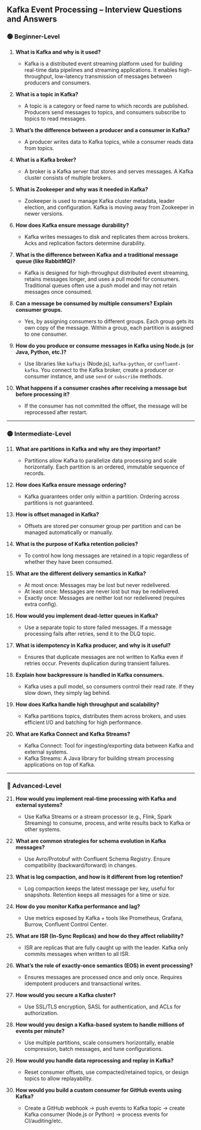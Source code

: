 ## Kafka Event Processing – Interview Questions and Answers

### 🟢 Beginner-Level

1. **What is Kafka and why is it used?**

   * Kafka is a distributed event streaming platform used for building real-time data pipelines and streaming applications. It enables high-throughput, low-latency transmission of messages between producers and consumers.

2. **What is a topic in Kafka?**

   * A topic is a category or feed name to which records are published. Producers send messages to topics, and consumers subscribe to topics to read messages.

3. **What’s the difference between a producer and a consumer in Kafka?**

   * A producer writes data to Kafka topics, while a consumer reads data from topics.

4. **What is a Kafka broker?**

   * A broker is a Kafka server that stores and serves messages. A Kafka cluster consists of multiple brokers.

5. **What is Zookeeper and why was it needed in Kafka?**

   * Zookeeper is used to manage Kafka cluster metadata, leader election, and configuration. Kafka is moving away from Zookeeper in newer versions.

6. **How does Kafka ensure message durability?**

   * Kafka writes messages to disk and replicates them across brokers. Acks and replication factors determine durability.

7. **What is the difference between Kafka and a traditional message queue (like RabbitMQ)?**

   * Kafka is designed for high-throughput distributed event streaming, retains messages longer, and uses a pull model for consumers. Traditional queues often use a push model and may not retain messages once consumed.

8. **Can a message be consumed by multiple consumers? Explain consumer groups.**

   * Yes, by assigning consumers to different groups. Each group gets its own copy of the message. Within a group, each partition is assigned to one consumer.

9. **How do you produce or consume messages in Kafka using Node.js (or Java, Python, etc.)?**

   * Use libraries like `kafkajs` (Node.js), `kafka-python`, or `confluent-kafka`. You connect to the Kafka broker, create a producer or consumer instance, and use `send` or `subscribe` methods.

10. **What happens if a consumer crashes after receiving a message but before processing it?**

    * If the consumer has not committed the offset, the message will be reprocessed after restart.

---

### 🟡 Intermediate-Level

11. **What are partitions in Kafka and why are they important?**

    * Partitions allow Kafka to parallelize data processing and scale horizontally. Each partition is an ordered, immutable sequence of records.

12. **How does Kafka ensure message ordering?**

    * Kafka guarantees order only within a partition. Ordering across partitions is not guaranteed.

13. **How is offset managed in Kafka?**

    * Offsets are stored per consumer group per partition and can be managed automatically or manually.

14. **What is the purpose of Kafka retention policies?**

    * To control how long messages are retained in a topic regardless of whether they have been consumed.

15. **What are the different delivery semantics in Kafka?**

    * At most once: Messages may be lost but never redelivered.
    * At least once: Messages are never lost but may be redelivered.
    * Exactly once: Messages are neither lost nor redelivered (requires extra config).

16. **How would you implement dead-letter queues in Kafka?**

    * Use a separate topic to store failed messages. If a message processing fails after retries, send it to the DLQ topic.

17. **What is idempotency in Kafka producer, and why is it useful?**

    * Ensures that duplicate messages are not written to Kafka even if retries occur. Prevents duplication during transient failures.

18. **Explain how backpressure is handled in Kafka consumers.**

    * Kafka uses a pull model, so consumers control their read rate. If they slow down, they simply lag behind.

19. **How does Kafka handle high throughput and scalability?**

    * Kafka partitions topics, distributes them across brokers, and uses efficient I/O and batching for high performance.

20. **What are Kafka Connect and Kafka Streams?**

    * Kafka Connect: Tool for ingesting/exporting data between Kafka and external systems.
    * Kafka Streams: A Java library for building stream processing applications on top of Kafka.

---

### 🔴 Advanced-Level

21. **How would you implement real-time processing with Kafka and external systems?**

    * Use Kafka Streams or a stream processor (e.g., Flink, Spark Streaming) to consume, process, and write results back to Kafka or other systems.

22. **What are common strategies for schema evolution in Kafka messages?**

    * Use Avro/Protobuf with Confluent Schema Registry. Ensure compatibility (backward/forward) in changes.

23. **What is log compaction, and how is it different from log retention?**

    * Log compaction keeps the latest message per key, useful for snapshots. Retention keeps all messages for a time or size.

24. **How do you monitor Kafka performance and lag?**

    * Use metrics exposed by Kafka + tools like Prometheus, Grafana, Burrow, Confluent Control Center.

25. **What are ISR (In-Sync Replicas) and how do they affect reliability?**

    * ISR are replicas that are fully caught up with the leader. Kafka only commits messages when written to all ISR.

26. **What’s the role of exactly-once semantics (EOS) in event processing?**

    * Ensures messages are processed once and only once. Requires idempotent producers and transactional writes.

27. **How would you secure a Kafka cluster?**

    * Use SSL/TLS encryption, SASL for authentication, and ACLs for authorization.

28. **How would you design a Kafka-based system to handle millions of events per minute?**

    * Use multiple partitions, scale consumers horizontally, enable compression, batch messages, and tune configurations.

29. **How would you handle data reprocessing and replay in Kafka?**

    * Reset consumer offsets, use compacted/retained topics, or design topics to allow replayability.

30. **How would you build a custom consumer for GitHub events using Kafka?**

    * Create a GitHub webhook → push events to Kafka topic → create Kafka consumer (Node.js or Python) → process events for CI/auditing/etc.
